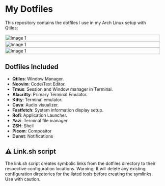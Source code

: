 # My Dotfiles

This repository contains the dotfiles I use in my Arch Linux setup with Qtiles:

<div style="display: flex; flex-wrap: wrap; justify-content: center;">
  <img src="https://8l8d0r1afw.ufs.sh/f/3Wlnw3xwUljvOgQ08BF93Ht4Kg5QZUJio1fFzm8klCRAN0wP" alt="Image 1" style="width: 100%; " />
  <img src="https://8l8d0r1afw.ufs.sh/f/3Wlnw3xwUljvxd7mGdZFEi9rdLSlTVZ5Xo2Ijca1KUWgf7DA" alt="Image 1" style="width: 100%; " />
  <img src="https://8l8d0r1afw.ufs.sh/f/3Wlnw3xwUljvmhNemPICjkRDucQNGbJBXtaHhnYirgzvS4VO" alt="Image 1" style="width: 100%; " />
</div>


## Dotfiles Included

- **Qtiles**: Window Manager.
- **Neovim**: Code\Text Editor.
- **Tmux**: Session and Window manager in Terminal.
- **Alacritty**: Primary Terminal Emulator.
- **Kitty**: Terminal emulator.
- **Cava**: Audio visualizer.
- **Fastfetch**: System information display setup.
- **Rofi**: Application Launcher.
- **Yazi**: Terminal file manager
- **ZSH**: Shell
- **Picom**: Compositor
- **Dunst**: Notifications

## ⚠️ Link.sh script
The link.sh script creates symbolic links from the dotfiles directory to their respective configuration locations.
Warning: It will delete any existing configuration directories for the listed tools before creating the symlinks. Use with caution.
